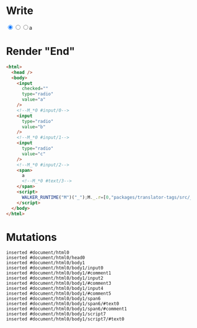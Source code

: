 # Write
  <input type=radio checked value=a><!--M_*0 #input/0--><input type=radio value=b><!--M_*0 #input/1--><input type=radio value=c><!--M_*0 #input/2--><span>a<!--M_*0 #text/3--></span><script>WALKER_RUNTIME("M")("_");M._.r=[0,"packages/translator-tags/src/__tests__/fixtures/controllable-checked-value/template.marko_0",0];M._.w()</script>


# Render "End"
```html
<html>
  <head />
  <body>
    <input
      checked=""
      type="radio"
      value="a"
    />
    <!--M_*0 #input/0-->
    <input
      type="radio"
      value="b"
    />
    <!--M_*0 #input/1-->
    <input
      type="radio"
      value="c"
    />
    <!--M_*0 #input/2-->
    <span>
      a
      <!--M_*0 #text/3-->
    </span>
    <script>
      WALKER_RUNTIME("M")("_");M._.r=[0,"packages/translator-tags/src/__tests__/fixtures/controllable-checked-value/template.marko_0",0];M._.w()
    </script>
  </body>
</html>
```

# Mutations
```
inserted #document/html0
inserted #document/html0/head0
inserted #document/html0/body1
inserted #document/html0/body1/input0
inserted #document/html0/body1/#comment1
inserted #document/html0/body1/input2
inserted #document/html0/body1/#comment3
inserted #document/html0/body1/input4
inserted #document/html0/body1/#comment5
inserted #document/html0/body1/span6
inserted #document/html0/body1/span6/#text0
inserted #document/html0/body1/span6/#comment1
inserted #document/html0/body1/script7
inserted #document/html0/body1/script7/#text0
```